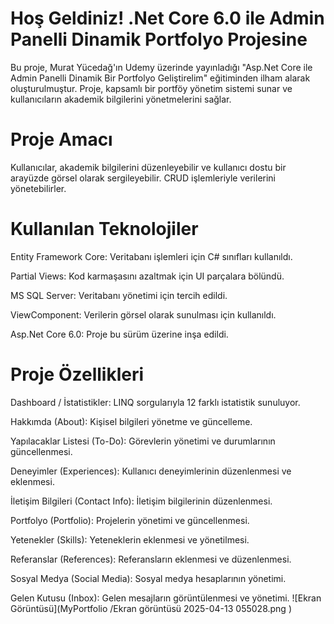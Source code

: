 # Hoş Geldiniz! .Net Core 6.0 ile Admin Panelli Dinamik Portfolyo Projesine

Bu proje, Murat Yücedağ'ın Udemy üzerinde yayınladığı "Asp.Net Core ile Admin Panelli Dinamik Bir Portfolyo Geliştirelim" eğitiminden ilham alarak oluşturulmuştur. Proje, kapsamlı bir portföy yönetim sistemi sunar ve kullanıcıların akademik bilgilerini yönetmelerini sağlar.

# Proje Amacı

Kullanıcılar, akademik bilgilerini düzenleyebilir ve kullanıcı dostu bir arayüzde görsel olarak sergileyebilir. CRUD işlemleriyle verilerini yönetebilirler.

# Kullanılan Teknolojiler

Entity Framework Core: Veritabanı işlemleri için C# sınıfları kullanıldı.

Partial Views: Kod karmaşasını azaltmak için UI parçalara bölündü.

MS SQL Server: Veritabanı yönetimi için tercih edildi.

ViewComponent: Verilerin görsel olarak sunulması için kullanıldı.

Asp.Net Core 6.0: Proje bu sürüm üzerine inşa edildi.

# Proje Özellikleri

Dashboard / İstatistikler: LINQ sorgularıyla 12 farklı istatistik sunuluyor.

Hakkımda (About): Kişisel bilgileri yönetme ve güncelleme.

Yapılacaklar Listesi (To-Do): Görevlerin yönetimi ve durumlarının güncellenmesi.

Deneyimler (Experiences): Kullanıcı deneyimlerinin düzenlenmesi ve eklenmesi.

İletişim Bilgileri (Contact Info): İletişim bilgilerinin düzenlenmesi.

Portfolyo (Portfolio): Projelerin yönetimi ve güncellenmesi.

Yetenekler (Skills): Yeteneklerin eklenmesi ve yönetilmesi.

Referanslar (References): Referansların eklenmesi ve düzenlenmesi.

Sosyal Medya (Social Media): Sosyal medya hesaplarının yönetimi.

Gelen Kutusu (Inbox): Gelen mesajların görüntülenmesi ve yönetimi.
![Ekran Görüntüsü](MyPortfolio
/Ekran görüntüsü 2025-04-13 055028.png
)
